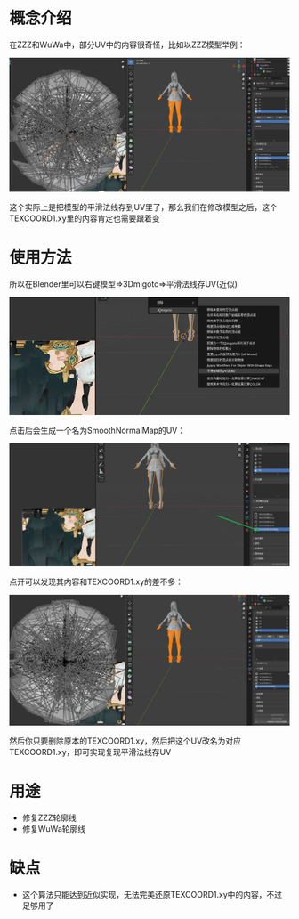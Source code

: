 # 概念介绍
在ZZZ和WuWa中，部分UV中的内容很奇怪，比如以ZZZ模型举例：

![alt text](figures/image.png)

这个实际上是把模型的平滑法线存到UV里了，那么我们在修改模型之后，这个TEXCOORD1.xy里的内容肯定也需要跟着变

# 使用方法
所以在Blender里可以右键模型=>3Dmigoto=>平滑法线存UV(近似)

![alt text](figures/image-1.png)

点击后会生成一个名为SmoothNormalMap的UV：

![alt text](figures/image-2.png)

点开可以发现其内容和TEXCOORD1.xy的差不多：

![alt text](figures/image-3.png)

然后你只要删除原本的TEXCOORD1.xy，然后把这个UV改名为对应TEXCOORD1.xy，即可实现复现平滑法线存UV

# 用途
- 修复ZZZ轮廓线
- 修复WuWa轮廓线

# 缺点
- 这个算法只能达到近似实现，无法完美还原TEXCOORD1.xy中的内容，不过足够用了
